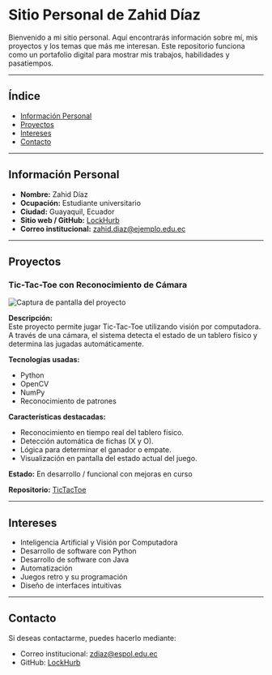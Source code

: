 # Sitio Personal de Zahid Díaz

Bienvenido a mi sitio personal. Aquí encontrarás información sobre mí, mis proyectos y los temas que más me interesan. Este repositorio funciona como un portafolio digital para mostrar mis trabajos, habilidades y pasatiempos.

---

## Índice

- [Información Personal](#información-personal)
- [Proyectos](#proyectos)
- [Intereses](#intereses)
- [Contacto](#contacto)

---

## Información Personal

- **Nombre:** Zahid Díaz  
- **Ocupación:** Estudiante universitario  
- **Ciudad:** Guayaquil, Ecuador  
- **Sitio web / GitHub:** [LockHurb](https://github.com/LockHurb/LockHurb)  
- **Correo institucional:** zahid.diaz@ejemplo.edu.ec

---

## Proyectos

### Tic-Tac-Toe con Reconocimiento de Cámara

![Captura de pantalla del proyecto](C:\Users\CltControl\Downloads\b611fa23-553d-4644-b4e9-d45bf17b3284.jpeg)

**Descripción:**  
Este proyecto permite jugar Tic-Tac-Toe utilizando visión por computadora. A través de una cámara, el sistema detecta el estado de un tablero físico y determina las jugadas automáticamente.

**Tecnologías usadas:**
- Python
- OpenCV
- NumPy
- Reconocimiento de patrones

**Características destacadas:**
- Reconocimiento en tiempo real del tablero físico.
- Detección automática de fichas (X y O).
- Lógica para determinar el ganador o empate.
- Visualización en pantalla del estado actual del juego.

**Estado:** En desarrollo / funcional con mejoras en curso

**Repositorio:** [TicTacToe](https://github.com/Jmuniz27/ProyectoMatDisc--Tic-Tac-Toe-With-Trees)

---

## Intereses

- Inteligencia Artificial y Visión por Computadora
- Desarrollo de software con Python
- Desarrollo de software con Java
- Automatización
- Juegos retro y su programación
- Diseño de interfaces intuitivas

---

## Contacto

Si deseas contactarme, puedes hacerlo mediante:

- Correo institucional: zdiaz@espol.edu.ec
- GitHub: [LockHurb](https://github.com/LockHurb/LockHurb)

